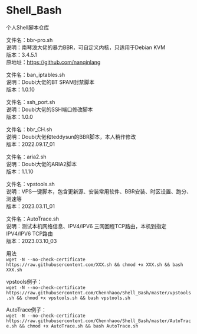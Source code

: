 # Shell_Bash
个人Shell脚本仓库

文件名：bbr-pro.sh <br>
说明：南琴浪大佬的暴力BBR，可自定义内核，只适用于Debian KVM <br>
版本：3.4.5.1<br>
原地址：https://github.com/nanqinlang<br>


文件名：ban_iptables.sh <br>
说明：Doubi大佬的BT SPAM封禁脚本<br>
版本：1.0.10<br>


文件名：ssh_port.sh<br>
说明：Doubi大佬的SSH端口修改脚本<br>
版本：1.0.0<br>


文件名：bbr_CH.sh<br>
说明：Doubi大佬和teddysun的BBR脚本，本人稍作修改<br>
版本：2022.09.17_01<br>


文件名：aria2.sh<br>
说明：Doubi大佬的ARIA2脚本<br>
版本：1.1.10<br>


文件名：vpstools.sh<br>
说明：VPS一键脚本，包含更新源、安装常用软件、BBR安装、时区设置、跑分、测速等<br>
版本：2023.03.11_01<br>


文件名：AutoTrace.sh<br>
说明：测试本机网络信息、IPV4/IPV6 三网回程TCP路由，本机到指定 IPV4/IPV6 TCP路由<br>
版本：2023.03.10_03<br>



用法 <br>
`wget -N --no-check-certificate https://raw.githubusercontent.com/XXX.sh && chmod +x XXX.sh && bash XXX.sh` <br>

vpstools例子： <br>
`wget -N --no-check-certificate https://raw.githubusercontent.com/Chennhaoo/Shell_Bash/master/vpstools.sh && chmod +x vpstools.sh && bash vpstools.sh`

AutoTrace例子： <br>
`wget -N --no-check-certificate https://raw.githubusercontent.com/Chennhaoo/Shell_Bash/master/AutoTrace.sh && chmod +x AutoTrace.sh && bash AutoTrace.sh`
